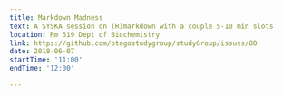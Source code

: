 ```yaml
---
title: Markdown Madness 
text: A SYSKA session on (R)markdown with a couple 5-10 min slots
location: Rm 319 Dept of Biochemistry
link: https://github.com/otagostudygroup/studyGroup/issues/80
date: 2018-06-07
startTime: '11:00'
endTime: '12:00'

---
```



